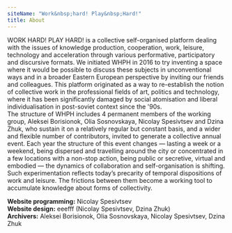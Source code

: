 ```yaml
---
siteName: "Work&nbsp;hard! Play&nbsp;Hard!"
title: About
---
```

WORK HARD! PLAY HARD! is a collective self-organised platform dealing with the issues of knowledge production, cooperation, work, leisure, technology and acceleration through various performative, participatory and discursive formats.
We initiated WHPH in 2016 to try inventing a space where it would be possible to discuss these subjects in unconventional ways and in a broader Eastern European perspective by inviting our friends and colleagues. This platform originated as a way to re-establish the notion of collective work in the professional fields of art, politics and technology, where it has been significantly damaged by social atomisation and liberal individualisation in post-soviet context since the '90s.  
The structure of WHPH includes 4 permanent members of the working group, Aleksei Borisionok, Olia Sosnovskaya, Nicolay Spesivtsev and Dzina Zhuk, who sustain it on a relatively regular but constant basis, and a wider and flexible number of contributors, invited to generate a collective annual event. Each year the structure of this event changes — lasting a week or a weekend, being dispersed and travelling around the city or concentrated in a few locations with a non-stop action, being public or secretive, virtual and embodied — the dynamics of collaboration and self-organisation is shifting. Such experimentation reflects today’s precarity of temporal dispositions of work and leisure. The frictions between them become a working tool to accumulate knowledge about forms of collectivity.  
  

**Website programming:** Nicolay Spesivtsev  
**Website design:** eeefff (Nicolay Spesivtsev, Dzina Zhuk)  
**Archivers:** Aleksei Borisionok, Olia Sosnovskaya, Nicolay Spesivtsev, Dzina Zhuk
